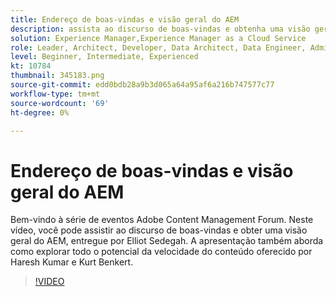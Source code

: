 ```yaml
---
title: Endereço de boas-vindas e visão geral do AEM
description: assista ao discurso de boas-vindas e obtenha uma visão geral do AEM, capas que desbloqueiam o poder da velocidade do conteúdo,
solution: Experience Manager,Experience Manager as a Cloud Service
role: Leader, Architect, Developer, Data Architect, Data Engineer, Admin, User
level: Beginner, Intermediate, Experienced
kt: 10784
thumbnail: 345183.png
source-git-commit: edd0bdb28a9b3d065a64a95af6a216b747577c77
workflow-type: tm+mt
source-wordcount: '69'
ht-degree: 0%

---
```



# Endereço de boas-vindas e visão geral do AEM

Bem-vindo à série de eventos Adobe Content Management Forum. Neste vídeo, você pode assistir ao discurso de boas-vindas e obter uma visão geral do AEM, entregue por Elliot Sedegah. A apresentação também aborda como explorar todo o potencial da velocidade do conteúdo oferecido por Haresh Kumar e Kurt Benkert.

>[!VIDEO](https://video.tv.adobe.com/v/345183/?quality=12&learn=on)
